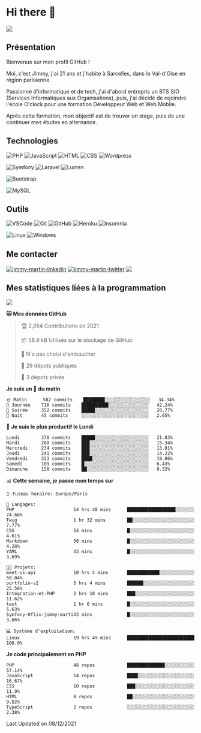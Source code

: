 # Hi there 👋

![](https://komarev.com/ghpvc/?username=jimmy-martin&color=1a1b27)

<!--
**jimmy-martin/jimmy-martin** is a ✨ _special_ ✨ repository because its `README.md` (this file) appears on your GitHub profile.

Here are some ideas to get you started:

- 🔭 I’m currently working on ...
- 🌱 I’m currently learning ...
- 👯 I’m looking to collaborate on ...
- 🤔 I’m looking for help with ...
- 💬 Ask me about ...
- 📫 How to reach me: ...
- 😄 Pronouns: ...
- ⚡ Fun fact: ...
-->

## Présentation

Bienvenue sur mon profil GitHub !

Moi, c'est Jimmy, j'ai 21 ans et j'habite à Sarcelles, dans le Val-d'Oise en région parisienne.

Passionné d'informatique et de tech, j'ai d'abord entrepris un BTS SIO (Services Informatiques aux Organisations), puis, j'ai décidé de rejoindre l'école O'clock pour une formation Développeur Web et Web Mobile.

Après cette formation, mon objectif est de trouver un stage, puis de une continuer mes études en alternance.

## Technologies

<div>

![PHP](https://img.shields.io/badge/PHP-777BB4?style=for-the-badge&logo=php&logoColor=white) ![JavaScript](https://img.shields.io/badge/JavaScript-F7DF1E?style=for-the-badge&logo=javascript&logoColor=black) ![HTML](https://img.shields.io/badge/HTML-E34F26?style=for-the-badge&logo=html5&logoColor=white) ![CSS](https://img.shields.io/badge/CSS-1572B6?&style=for-the-badge&logo=css3&logoColor=white) ![Wordpress](https://img.shields.io/badge/WordPress-0078D6?style=for-the-badge&logo=wordpress&logoColor=white)

</div>
<div>

![Symfony](https://img.shields.io/badge/Symfony-092E20?style=for-the-badge&logo=symfony&logoColor=white) ![Laravel](https://img.shields.io/badge/Laravel-FF2D20?style=for-the-badge&logo=laravel&logoColor=white) ![Lumen](https://img.shields.io/badge/Lumen-FF2D20?style=for-the-badge&logo=lumen&logoColor=white)

</div>
<div>

![Bootstrap](https://img.shields.io/badge/Bootstrap-563D7C?style=for-the-badge&logo=bootstrap&logoColor=white)

</div>
<div>

![MySQL](https://img.shields.io/badge/MySQL-4479A1?style=for-the-badge&logo=mysql&logoColor=white)

</div>

## Outils

![VSCode](https://img.shields.io/badge/VSCode-007ACC?style=for-the-badge&logo=visual-studio-code&logoColor=white)
![Git](https://img.shields.io/badge/Git-F05032?style=for-the-badge&logo=git&logoColor=white)
![GitHub](https://img.shields.io/badge/GitHub-100000?style=for-the-badge&logo=github&logoColor=white)
![Heroku](https://img.shields.io/badge/Heroku-6762a6?style=for-the-badge&logo=heroku&logoColor=white)
![Insomnia](https://img.shields.io/badge/Insomnia-5600cd?style=for-the-badge&logo=insomnia&logoColor=white)

![Linux](https://img.shields.io/badge/Linux-FCC624?style=for-the-badge&logo=linux&logoColor=white)
![Windows](https://img.shields.io/badge/Windows-0078D6?style=for-the-badge&logo=windows&logoColor=white)

## Me contacter

<p>
<a href="https://www.linkedin.com/in/jimmy-martin-dev/" target="blank"><img align="center" src="https://img.shields.io/badge/-LinkedIn-0077B5?style=for-the-badge&logo=Linkedin&logoColor=white&link=https://www.linkedin.com/in/jimmy-martin-dev/" alt="jimmy-martin-linkedin"/></a>
<a href="https://twitter.com/jimmydev_" target="blank"><img align="center" src="https://img.shields.io/badge/-Twitter-1DA1F2?style=for-the-badge&logo=Twitter&logoColor=white&link=https://twitter.com/jimmydev_" alt="jimmy-martin-twitter"/></a>
 <a href="mailto:jimmy.martin952@gmail.com" target="blank"><img align="center" src="https://img.shields.io/badge/gmail-D14836?style=for-the-badge&logo=gmail&logoColor=white" /></a>
</p>

## Mes statistiques liées à la programmation

<a href="https://github-readme-stats.vercel.app/api/top-langs/?username=jimmy-martin&layout=compact">
  <img align="center" src="https://github-readme-stats.vercel.app/api/top-langs/?username=jimmy-martin&layout=compact"/>
</a>



<!--START_SECTION:waka-->
**🐱 Mes données GitHub** 

> 🏆 2,054 Contributions en 2021
 > 
> 📦 58.9 kB Utilisés sur le stockage de GitHub 
 > 
> 🚫 N'a pas choisi d'embaucher
 > 
> 📜 29 dépots publiques 
 > 
> 🔑 3 dépots privés  
 > 
**Je suis un 🐤 du matin** 

```text
🌞 Matin      582 commits    ████████░░░░░░░░░░░░░░░░░   34.34% 
🌆 Journée    716 commits    ██████████░░░░░░░░░░░░░░░   42.24% 
🌃 Soirée     352 commits    █████░░░░░░░░░░░░░░░░░░░░   20.77% 
🌙 Nuit       45 commits     ░░░░░░░░░░░░░░░░░░░░░░░░░   2.65%

```
📅 **Je suis le plus productif le Lundi** 

```text
Lundi        370 commits    █████░░░░░░░░░░░░░░░░░░░░   21.83% 
Mardi        260 commits    ███░░░░░░░░░░░░░░░░░░░░░░   15.34% 
Mercredi     234 commits    ███░░░░░░░░░░░░░░░░░░░░░░   13.81% 
Jeudi        241 commits    ███░░░░░░░░░░░░░░░░░░░░░░   14.22% 
Vendredi     323 commits    ████░░░░░░░░░░░░░░░░░░░░░   19.06% 
Samedi       109 commits    █░░░░░░░░░░░░░░░░░░░░░░░░   6.43% 
Dimanche     158 commits    ██░░░░░░░░░░░░░░░░░░░░░░░   9.32%

```


📊 **Cette semaine, je passe mon temps sur** 

```text
⌚︎ Fuseau horaire: Europe/Paris

💬 Langages: 
PHP                      14 hrs 48 mins      ██████████████████░░░░░░░   74.68% 
Twig                     1 hr 32 mins        ██░░░░░░░░░░░░░░░░░░░░░░░   7.77% 
CSS                      54 mins             █░░░░░░░░░░░░░░░░░░░░░░░░   4.61% 
Markdown                 50 mins             █░░░░░░░░░░░░░░░░░░░░░░░░   4.28% 
YAML                     43 mins             █░░░░░░░░░░░░░░░░░░░░░░░░   3.69%

🐱‍💻 Projets: 
meet-us-api              10 hrs 4 mins       ████████████░░░░░░░░░░░░░   50.84% 
portfolio-v2             5 hrs 4 mins        ██████░░░░░░░░░░░░░░░░░░░   25.56% 
Intégration-et-PHP       2 hrs 18 mins       ███░░░░░░░░░░░░░░░░░░░░░░   11.62% 
test                     1 hr 6 mins         █░░░░░░░░░░░░░░░░░░░░░░░░   5.63% 
Symfony-Oflix-jimmy-marti43 mins             █░░░░░░░░░░░░░░░░░░░░░░░░   3.66%

💻 Système d'exploitation: 
Linux                    19 hrs 49 mins      █████████████████████████   100.0%

```

**Je code principalement en PHP** 

```text
PHP                      48 repos            ██████████████░░░░░░░░░░░   57.14% 
JavaScript               14 repos            ████░░░░░░░░░░░░░░░░░░░░░   16.67% 
CSS                      10 repos            ███░░░░░░░░░░░░░░░░░░░░░░   11.9% 
HTML                     8 repos             ██░░░░░░░░░░░░░░░░░░░░░░░   9.52% 
TypeScript               2 repos             ░░░░░░░░░░░░░░░░░░░░░░░░░   2.38%

```



 Last Updated on 08/12/2021
<!--END_SECTION:waka-->


